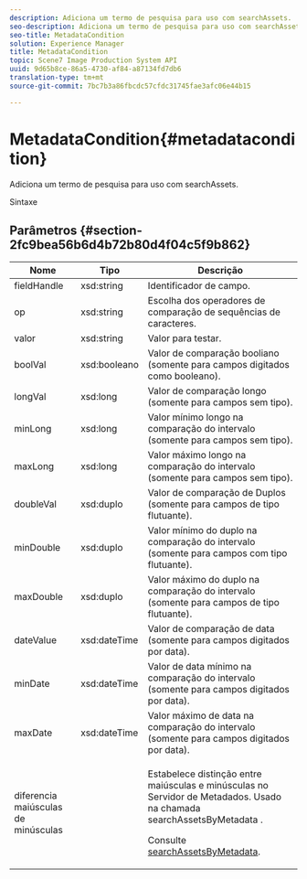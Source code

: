 ```yaml
---
description: Adiciona um termo de pesquisa para uso com searchAssets.
seo-description: Adiciona um termo de pesquisa para uso com searchAssets.
seo-title: MetadataCondition
solution: Experience Manager
title: MetadataCondition
topic: Scene7 Image Production System API
uuid: 9d65b8ce-86a5-4730-af84-a87134fd7db6
translation-type: tm+mt
source-git-commit: 7bc7b3a86fbcdc57cfdc31745fae3afc06e44b15

---
```



# MetadataCondition{#metadatacondition}

Adiciona um termo de pesquisa para uso com searchAssets.

Sintaxe

## Parâmetros {#section-2fc9bea56b6d4b72b80d4f04c5f9b862}

<table id="table_04100BB8ABD84EF68B0A7CE3AD946414"> 
 <thead> 
  <tr> 
   <th colname="col1" class="entry"> Nome </th> 
   <th colname="col2" class="entry"> Tipo </th> 
   <th colname="col3" class="entry"> Descrição </th> 
  </tr> 
 </thead>
 <tbody> 
  <tr> 
   <td colname="col1"> <span class="codeph"> <span class="varname"> fieldHandle</span></span> </td> 
   <td colname="col2"> <span class="codeph"> xsd:string</span> </td> 
   <td colname="col3"> Identificador de campo. </td> 
  </tr> 
  <tr> 
   <td colname="col1"> <span class="codeph"> <span class="varname"> op</span></span> </td> 
   <td colname="col2"> <span class="codeph"> xsd:string</span> </td> 
   <td colname="col3"> Escolha dos operadores de comparação de sequências de caracteres. </td> 
  </tr> 
  <tr> 
   <td colname="col1"> <span class="codeph"> <span class="varname"> valor</span></span> </td> 
   <td colname="col2"> <span class="codeph"> xsd:string</span> </td> 
   <td colname="col3"> Valor para testar. </td> 
  </tr> 
  <tr> 
   <td colname="col1"> <span class="codeph"> <span class="varname"> boolVal</span></span> </td> 
   <td colname="col2"> <span class="codeph"> xsd:booleano</span> </td> 
   <td colname="col3"> Valor de comparação booliano (somente para campos digitados como booleano). </td> 
  </tr> 
  <tr> 
   <td colname="col1"> <span class="codeph"> <span class="varname"> longVal</span></span> </td> 
   <td colname="col2"> <span class="codeph"> xsd:long</span> </td> 
   <td colname="col3"> Valor de comparação longo (somente para campos sem tipo). </td> 
  </tr> 
  <tr> 
   <td colname="col1"> <span class="codeph"> <span class="varname"> minLong</span></span> </td> 
   <td colname="col2"> <span class="codeph"> xsd:long</span> </td> 
   <td colname="col3"> Valor mínimo longo na comparação do intervalo (somente para campos sem tipo). </td> 
  </tr> 
  <tr> 
   <td colname="col1"> <span class="codeph"> <span class="varname"> maxLong</span></span> </td> 
   <td colname="col2"> <span class="codeph"> xsd:long</span> </td> 
   <td colname="col3"> Valor máximo longo na comparação do intervalo (somente para campos sem tipo). </td> 
  </tr> 
  <tr> 
   <td colname="col1"> <span class="codeph"> <span class="varname"> doubleVal</span></span> </td> 
   <td colname="col2"> <span class="codeph"> xsd:duplo</span> </td> 
   <td colname="col3"> Valor de comparação de Duplos (somente para campos de tipo flutuante). </td> 
  </tr> 
  <tr> 
   <td colname="col1"> <span class="codeph"> <span class="varname"> minDouble</span></span> </td> 
   <td colname="col2"> <span class="codeph"> xsd:duplo</span> </td> 
   <td colname="col3"> Valor mínimo do duplo na comparação do intervalo (somente para campos com tipo flutuante). </td> 
  </tr> 
  <tr> 
   <td colname="col1"> <span class="codeph"> <span class="varname"> maxDouble</span></span> </td> 
   <td colname="col2"> <span class="codeph"> xsd:duplo</span> </td> 
   <td colname="col3"> Valor máximo do duplo na comparação do intervalo (somente para campos de tipo flutuante). </td> 
  </tr> 
  <tr> 
   <td colname="col1"> <span class="codeph"> <span class="varname"> dateValue</span></span> </td> 
   <td colname="col2"> <span class="codeph"> xsd:dateTime</span> </td> 
   <td colname="col3"> Valor de comparação de data (somente para campos digitados por data). </td> 
  </tr> 
  <tr> 
   <td colname="col1"> <span class="codeph"> <span class="varname"> minDate</span></span> </td> 
   <td colname="col2"> <span class="codeph"> xsd:dateTime</span> </td> 
   <td colname="col3"> Valor de data mínimo na comparação do intervalo (somente para campos digitados por data). </td> 
  </tr> 
  <tr> 
   <td colname="col1"> <span class="codeph"> <span class="varname"> maxDate</span></span> </td> 
   <td colname="col2"> <span class="codeph"> xsd:dateTime</span> </td> 
   <td colname="col3"> Valor máximo de data na comparação do intervalo (somente para campos digitados por data). </td> 
  </tr> 
  <tr> 
   <td colname="col1"> <span class="codeph"> <span class="varname"> diferencia maiúsculas de minúsculas</span></span> </td> 
   <td colname="col2"> </td> 
   <td colname="col3"> <p> Estabelece distinção entre maiúsculas e minúsculas no Servidor de Metadados. Usado na chamada <span class="codeph"> searchAssetsByMetadata</span> . </p> <p>Consulte <a href="../../operations/c-operations-intro/c-methods/r-search-assets-by-metadata.md#reference-609ec73944a34ce49b152389fbb40414" format="dita" scope="local"> searchAssetsByMetadata</a>. </p> </td> 
  </tr> 
 </tbody> 
</table>

